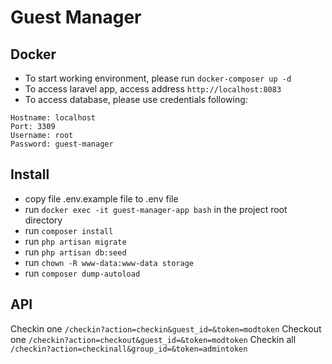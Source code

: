 # Guest Manager

## Docker

- To start working environment, please run `docker-composer up -d`
- To access laravel app, access address `http://localhost:8083`
- To access database, please use credentials following:

```
Hostname: localhost
Port: 3309
Username: root
Password: guest-manager
```

## Install

- copy file .env.example file to .env file
- run `docker exec -it guest-manager-app bash` in the project root directory
- run `composer install`
- run `php artisan migrate`
- run `php artisan db:seed`
- run `chown -R www-data:www-data storage`
- run `composer dump-autoload`


## API

Checkin one
`/checkin?action=checkin&guest_id=&token=modtoken`
Checkout one
`/checkin?action=checkout&guest_id=&token=modtoken`
Checkin all
`/checkin?action=checkinall&group_id=&token=admintoken`